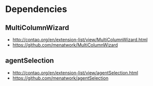 Dependencies
============

MultiColumnWizard
-----------------

* http://contao.org/en/extension-list/view/MultiColumnWizard.html
* https://github.com/menatwork/MultiColumnWizard


agentSelection
-----------------

* http://contao.org/en/extension-list/view/agentSelection.html
* https://github.com/menatwork/agentSelection